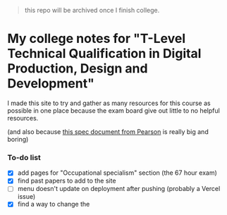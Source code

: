 > this repo will be archived once I finish college.

# My college notes for "T-Level Technical Qualification in Digital Production, Design and Development"
I made this site to try and gather as many resources for this course as possible in one place because the exam board give out little to no helpful resources.

(and also because [this spec document from Pearson](https://qualifications.pearson.com/content/dam/pdf/TLevels/digital/2020/specification-and-sample-assessments/t-level-tq-in-digital-production-design-and-development-spec1.pdf) is really big and boring)

### To-do list
- [X] add pages for "Occupational specialism" section (the 67 hour exam)
- [X] find past papers to add to the site
- [ ] menu doesn't update on deployment after pushing (probably a Vercel issue)
- [X] find a way to change the <title> tag so it doesn't say "- Nextra" on every page
- [X] no idea how to add a favicon to this lol
- [ ] COMPLETE RE-ORGANISATION (half-finished)
- [ ] custom capitalisation to subpages (like "Esp Task 1" -> "ESP Task 1") [changing page title ("#") doesn't change page title in menu]
- [ ] subfolders?

### Forking this project
This site uses a template for creating documentation with [Nextra](https://nextra.site). So, instead of forking this repo, you can click the "Use this template" option on [shuding/nextra-docs-template](https://github.com/shuding/nextra-docs-template) to create your own website with the theme.

#### After downloading the repo locally
First, run `pnpm i` to install the dependencies.

Then, run `pnpm dev` to start the development server and visit localhost:3000.
